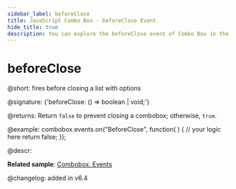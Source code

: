 ```yaml
---
sidebar_label: beforeClose
title: JavaScript Combo Box - beforeClose Event 
hide_title: true
description: You can explore the beforeClose event of Combo Box in the documentation of the DHTMLX JavaScript UI library. Browse developer guides and API reference, try out code examples and live demos, and download a free 30-day evaluation version of DHTMLX Suite 7.
---
```

 
# beforeClose

@short: fires before closing a list with options

@signature: {'beforeClose: () => boolean | void;'}

@returns:
Return `false` to prevent closing a combobox; otherwise, `true`.

@example:
combobox.events.on("BeforeClose", function( ) {
    // your logic here
    return false;
});

@descr:

**Related sample**: [Combobox. Events](https://snippet.dhtmlx.com/n70eqx5l)

@changelog: added in v6.4

